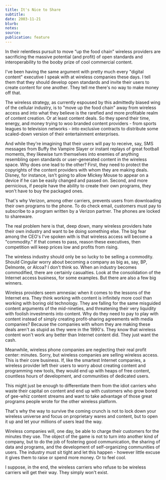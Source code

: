 ```yaml
---
title: It's Nice to Share
subtitle:
date: 2003-11-21
blurb:
notes:
source:
publication: feature
---
```


In their relentless pursuit to move “up the food chain” wireless providers are sacrificing the massive potential (and profit) of open standards and interoperability to the booby prize of cool commercial content.

I've been having the same argument with pretty much every "digital content" executive I speak with at wireless companies these days. I tell them that they should develop open standards and invite their users to create content for one another. They tell me there's no way to make money off that.

The wireless strategy, as currently espoused by this admittedly biased wing of the cellular industry, is to "move up the food chain" away from wireless access and into what they believe is the rarefied and more profitable realm of content creation. Or at least content deals. So they spend their time, energy, and money trying to woo branded content providers - from sports leagues to television networks - into exclusive contracts to distribute some scaled-down version of their entertainment enterprises.

And while they're imagining that their users will pay to receive, say, SMS messages from Buffy the Vampire Slayer or instant replays of great football moments, they likewise turn themselves into enemies of anything resembling open standards or user-generated content in the wireless space. Why does one lead to the other? First, they need to protect the copyrights of the content providers with whom they are making deals. Disney, for instance, isn't going to allow Mickey Mouse to appear on a device if he can be easily changed and passed on. Second, and more pernicious, if people have the ability to create their own programs, they won't have to buy the packaged ones.

That's why Verizon, among other carriers, prevents users from downloading their own programs to the phone. To do check email, customers must pay to subscribe to a program written by a Verizon partner. The phones are locked to shareware.

The real problem here is that, deep down, many wireless providers hate their own industry and want to be doing something else. The big fear among the CEO's I've spoken with is that wireless access will become a "commodity." If that comes to pass, reason these executives, then competition will keep prices low and profits from rising.

The wireless industry should only be so lucky to be selling a commodity. Should Cingular worry about becoming a company as big as, say, BP, Delmonte, or Alcoa? I don't think so. When an industry becomes commodified, there are certainly casualties. Look at the consolidation of the Internet access business, for some examples. But there are also a few big winners.

Wireless providers seem amnesiac when it comes to the lessons of the Internet era. They think working with content is infinitely more cool than working with boring old technology. They are falling for the same misguided content arguments of the mid-nineties, and threatening their very liquidity with foolish investments into content. Why do they need to pay to play with content instead of simply creating profit-sharing agreements with media companies? Because the companies with whom they are making these deals aren't as stupid as they were in the 1990's. They know that wireless content won't work any better than Internet content did. They just want the cash.

Meanwhile, wireless phone companies are neglecting their real profit center: minutes. Sorry, but wireless companies are selling wireless access. This is their core business. If, like the smartest Internet companies, a wireless provider left their users to worry about creating content and programming new tools, they would end up with heaps of free content, countless hours of development, and communities of dedicated users.

This might just be enough to differentiate them from the idiot carriers who waste their capital on content and end up with customers who grow bored of gee-whiz content streams and want to take advantage of those great programs people wrote for the other wireless platform.

That's why the way to survive the coming crunch is not to lock down your wireless universe and focus on proprietary wares and content, but to open it up and let your millions of users lead the way.

Wireless companies will, one day, be able to charge their customers for the minutes they use. The object of the game is not to turn into another kind of company, but to do the job of fostering good communication, the sharing of data and programs, and the development of self-organizing communities of users. The industry must sit tight and let this happen - however little excuse it gives them to raise or spend more money. Or to feel cool.

I suppose, in the end, the wireless carriers who refuse to be wireless carriers will get their way. They simply won't exist.
